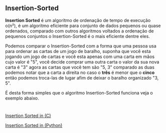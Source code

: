 ## Insertion-Sorted

**Insertion Sorted** é um algoritmo de ordenação de tempo de execução o(n²), é um algoritmo eficiente para conjunto de dados pequenos ou quase ordenados, comparado com outros algoritmos voltados a ordenação de pequenos conjuntos o Insertion-Sorted é o mais eficiente dentre eles. 


Podemos comparar o Insertion-Sorted com a forma que uma pessoa usa para ordenar as cartas de um jogo de baralho, suponha que você esta jogando um jogo de cartas e você esta apenas com uma carta em mãos cujo valor é "5", você decide comprar uma outra carta
o valor da sua nova carta é "3" agora as cartas que você tem são "5, 3" comparado as duas podemos notar que a carta a direita no caso o **três** é menor que o **cinco** então podemos troca-las de lugar afim de deixar o baralho organizado "3, 5".

É desta forma simples que o algoritmo Insertion-Sorted funciona veja o exemplo abaixo.
#
[Insertion Sorted in (C)](https://github.com/ParsivalT/Algoritmos/blob/main/insertion_sorted/c/insertion_sort.c)

[Insertion Sorted in (Python)](https://github.com/ParsivalT/Algoritmos/blob/main/insertion_sorted/python/insertion_sort.py)